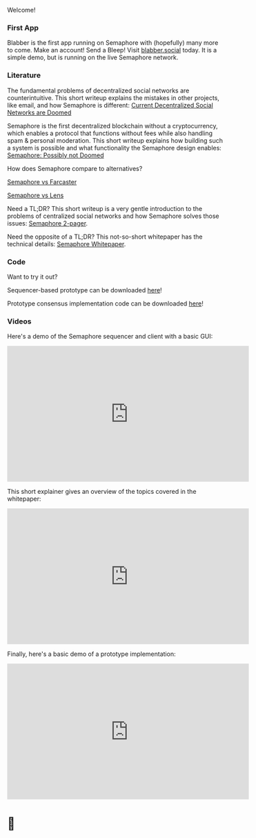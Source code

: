 Welcome!
### First App
Blabber is the first app running on Semaphore with (hopefully) many more to come. Make an account! Send a Bleep! Visit <a href="https://blabber.social" target="_blank">blabber.social</a> today. It is a simple demo, but is running on the live Semaphore network. 

### Literature
The fundamental problems of decentralized social networks are counterintuitive. This short writeup explains the mistakes in other projects, like email, and how Semaphore is different: 
<a href="https://github.com/SirLemmings/Semaphore-Demo/blob/main/Current%20Decentralized%20Social%20Networks%20are%20Doomed.pdf" target="_blank">Current Decentralized Social Networks are Doomed</a>

Semaphore is the first decentralized blockchain without a cryptocurrency, which enables a protocol that functions without fees while also handling spam & personal moderation. This short writeup explains how building such a system is possible and what functionality the Semaphore design enables: 
<a href="https://github.com/SirLemmings/Semaphore-Demo/blob/main/Semaphore-%20Possibly%20not%20Doomed.pdf" target="_blank">Semaphore: Possibly not Doomed</a>

How does Semaphore compare to alternatives?

<a href="https://github.com/SirLemmings/Semaphore-Demo/blob/main/Semaphore%20vs%20Farcaster.pdf" target="_blank">Semaphore vs Farcaster</a>

<a href="https://github.com/SirLemmings/Semaphore-Demo/blob/main/Semaphore%20vs%20Lens.pdf" target="_blank">Semaphore vs Lens</a>

Need a TL;DR? This short writeup is a very gentle introduction to the problems of centralized social networks and how Semaphore solves those issues: 
<a href="https://github.com/SirLemmings/Semaphore-Demo/blob/main/semaphore_2_pager.pdf" target="_blank">Semaphore 2-pager</a>.

Need the opposite of a TL;DR? This not-so-short whitepaper has the technical details: 
<a href="https://github.com/SirLemmings/Semaphore-Demo/blob/main/Semaphore%20White%20Paper.pdf" target="_blank">Semaphore Whitepaper</a>.

### Code
Want to try it out? 

Sequencer-based prototype can be downloaded <a href="https://github.com/SirLemmings/SemaphoreV0" target="_blank">here</a>!

Prototype consensus implementation code can be downloaded <a href="https://github.com/SirLemmings/Semaphore-Demo/tree/main/Semaphore" target="_blank">here</a>!

### Videos

Here's a demo of the Semaphore sequencer and client with a basic GUI:

<iframe width="560" height="315" src="https://www.youtube.com/embed/HnzFIpm9La0" title="YouTube video player" frameborder="0" allow="accelerometer; autoplay; clipboard-write; encrypted-media; gyroscope; picture-in-picture; web-share" allowfullscreen></iframe>

This short explainer gives an overview of the topics covered in the whitepaper:

<iframe width="560" height="315" src="https://www.youtube.com/embed/tXhwmqeeuto" title="YouTube video player" frameborder="0" allow="accelerometer; autoplay; clipboard-write; encrypted-media; gyroscope; picture-in-picture" allowfullscreen></iframe>

Finally, here's a basic demo of a prototype implementation:

<iframe width="560" height="315" src="https://www.youtube.com/embed/gjo0V2Z3iJE" title="YouTube video player" frameborder="0" allow="accelerometer; autoplay; clipboard-write; encrypted-media; gyroscope; picture-in-picture" allowfullscreen></iframe>

# 🫡


